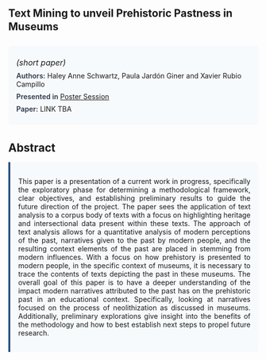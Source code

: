 
<style>    
    h2 {
        margin-top: 0;
        margin-bottom: 1.5rem;
        line-height: 1.3;
    }
    
    h3 {
        margin-top: 2rem;
        margin-bottom: 1rem;
        font-size: 1.4rem;
        font-weight:bold;
    }
    
    .metadata {
        background-color: #f7fafc;
        padding: 1rem;
        border-radius: 6px;
        margin-bottom: 2rem;
    }
    
    .metadata p {
        margin: 0.5rem 0;
    }
    
    .abstract {
        text-align: justify;
        padding: 1rem;
        background-color: #f7fafc;
        border-left: 4px solid #2c5282;
        border-radius: 0 6px 6px 0;
    }
    
    strong {
        color: #2d3748;
        font-weight: 600;
    }
</style>
<main role="main">
<h2>Text Mining to unveil Prehistoric Pastness in Museums</h2>

<section class="metadata">
<p style='font-size:1rem'><i>(short paper)</i></p>
<p><strong>Authors:</strong> Haley Anne Schwartz, Paula Jardón Giner and Xavier Rubio Campillo</p>
<p><strong>Presented in</strong> <a href="/programme/#session<NA>nan">Poster Session</a></p>
<p><strong>Paper:</strong> LINK TBA</p>
</section>

<section>
<h3>Abstract</h3>
<div class="abstract">
<p>This paper is a presentation of a current work in progress, specifically the exploratory phase for determining a methodological framework, clear objectives, and establishing preliminary results to guide the future direction of the project. The paper sees the application of text analysis to a corpus body of texts with a focus on highlighting heritage and intersectional data present within these texts. The approach of text analysis allows for a quantitative analysis of modern perceptions of the past, narratives given to the past by modern people, and the resulting context elements of the past are placed in stemming from modern influences. With a focus on how prehistory is presented to modern people, in the specific context of museums, it is necessary to trace the contents of texts depicting the past in these museums. The overall goal of this paper is to have a deeper understanding of the impact modern narratives attributed to the past has on the prehistoric past in an educational context. Specifically, looking at narratives focused on the process of neolithization as discussed in museums. Additionally, preliminary explorations give insight into the benefits of the methodology and how to best establish next steps to propel future research.</p>
</div>
</section>
</main>